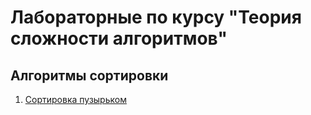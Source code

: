 # Лабораторные по курсу "Теория сложности алгоритмов"

## Алгоритмы сортировки
1. [Сортировка пузырьком](BubbleSort)
